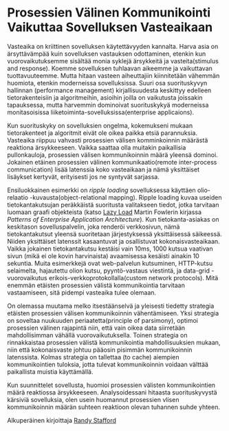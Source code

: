# Prosessien Välinen Kommunikointi Vaikuttaa Sovelluksen Vasteaikaan

Vasteaika on kriittinen sovelluksen käytettävyyden kannalta. Harva asia on ärsyttävämpää kuin sovelluksen vastauksen odottaminen, etenkin kun vuorovaikutuksemme sisältää monia syklejä ärsykkeitä ja vasteita(stimulus and response). Koemme sovelluksen tuhlaavan aikeemme ja vaikuttavan tuottavuuteemme. Mutta hitaan vasteen aiheuttajiin kiinnitetään vähemmän huomiota, etenkin moderneissa sovelluksissa. Suuri osa suorituskyvyn hallinnan (performance management) kirjallisuudesta keskittyy edelleen tietorakenteisiin ja algoritmeihin, asioihin joilla on vaikutusta joissakin tapauksessa, mutta harvemmin dominoivat suorituskykyä moderneissa monitasoisissa liiketoiminta-sovelluksissa(enterprise applicaions).

Kun suorituskyky on sovelluksien ongelma, kokemukseni mukaan tietorakenteet ja algoritmit eivät ole oikea paikka etsiä parannuksia. Vasteaika riippuu vahvasti prosessien välisen komminkoinnin määrästä reaktiona ärsykkeeseen. Vaikka saattaa olla muitakin paikallisia pullonkauloja, prosessien välisen kommunikoinnin määrä yleensä dominoi. Jokainen etäinen prosessien välinen kommunikaatio(remote inter-process communication) lisää latenssia koko vasteaikaan ja nämä yksittäiset lisäykset kertyvät, erityisesti jos ne syntyvät sarjassa.

Ensiluokkainen esimerkki on *ripple loading* sovelluksessa käyttäen olio-relaatio -kuvausta(object-relational mapping). Ripple loading kuvaa useiden tietokantakutsujan peräkkäistä suoritusta valitakseen tiedot, jotka tarvitaan luomaan graafi objekteista (katso [Lazy Load](http://martinfowler.com/eaaCatalog/lazyLoad.html) Martin Fowlerin kirjassa *Patterns of Enterprise Application Architecture*). Kun tietokanta-asiakas on keskitason sovelluspalvelin, joka renderöi verkkosivun, nämä tietokantakutsut yleensä suoritetaan järjestyksessä yksittäisessä säikeessä. Niiden yksittäiset latenssit kasaantuvat ja osallistuvat kokonaisvasteaikaan. Vaikka jokainen tietokantakutsu kestäisi vain 10ms, 1000 kutsua vaativan sivun (mikä ei ole kovin harvinaista) avaamisessa kesäisti ainakin 10 sekuntia. Muita esimerkkejä ovat web-palvelun kutsuminen, HTTP-kutsu selaimelta, hajautettu olion kutsu, pyyntö-vastaus viestintä, ja data-grid -vuorovaikutus erikois-verkkoprotokollalla(custom network protocols). Mitä enemmän etäisten prosessien välistä kommunikointia tarvitaan vastaamiseen, sitä pidempi vasteaika tulee olemaan.

On olemassa muutama melko itsestäänselvä ja yleisesti tiedetty strategia etäisten prosessien välisen kommunikoinnin vähentämiseen. Yksi strategia on soveltaa nuukuuden periaatetta(principle of parsimony), optimoi prosessien välinen rajapintä niin, että vain oikea data siirretään mahdollisimman vähällä vuorovaikutuksella. Toinen strategia on rinnakkaistaa prosessien välistä kommunikointia mahdollisuuksien mukaan, niin että kokonaisvaste johtuu pääosin pisimmän kommunikoinnin latenssista. Kolmas strategia on tallettaa (to cache) aiempien kommunikointien tuloksia, jotta tulevat kommunikoinnin voidaan välttää paikallista muistia käyttämällä.

Kun suunnittelet sovellusta, huomioi prosessien välisten kommunikointien määrä reaktiossa ärsykkeeseen. Analysoidessani hitaasta suorituskyvystä kärsiviä sovelluksia, olen usein huomannut prosessien vlisen kommunikoinnin määrän suhteen reaktioon olevan tuhannen suhde yhteen.

Alkuperäinen kirjoittaja [Randy Stafford](http://programmer.97things.oreilly.com/wiki/index.php/Randy_Stafford)